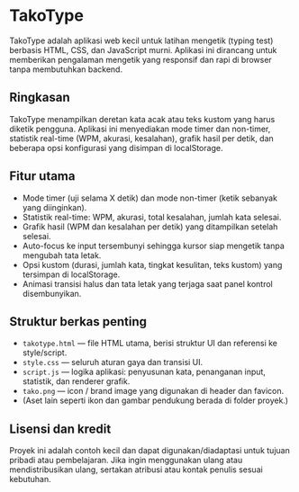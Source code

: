 # TakoType

TakoType adalah aplikasi web kecil untuk latihan mengetik (typing test) berbasis HTML, CSS, dan JavaScript murni. Aplikasi ini dirancang untuk memberikan pengalaman mengetik yang responsif dan rapi di browser tanpa membutuhkan backend.

## Ringkasan
TakoType menampilkan deretan kata acak atau teks kustom yang harus diketik pengguna. Aplikasi ini menyediakan mode timer dan non-timer, statistik real-time (WPM, akurasi, kesalahan), grafik hasil per detik, dan beberapa opsi konfigurasi yang disimpan di localStorage.

## Fitur utama
- Mode timer (uji selama X detik) dan mode non-timer (ketik sebanyak yang diinginkan).
- Statistik real-time: WPM, akurasi, total kesalahan, jumlah kata selesai.
- Grafik hasil (WPM dan kesalahan per detik) yang ditampilkan setelah selesai.
- Auto-focus ke input tersembunyi sehingga kursor siap mengetik tanpa mengubah tata letak.
- Opsi kustom (durasi, jumlah kata, tingkat kesulitan, teks kustom) yang tersimpan di localStorage.
- Animasi transisi halus dan tata letak yang terjaga saat panel kontrol disembunyikan.

## Struktur berkas penting
- `takotype.html` — file HTML utama, berisi struktur UI dan referensi ke style/script.
- `style.css` — seluruh aturan gaya dan transisi UI.
- `script.js` — logika aplikasi: penyusunan kata, penanganan input, statistik, dan renderer grafik.
- `tako.png` — icon / brand image yang digunakan di header dan favicon.
- (Aset lain seperti ikon dan gambar pendukung berada di folder proyek.)


## Lisensi dan kredit
Proyek ini adalah contoh kecil dan dapat digunakan/diadaptasi untuk tujuan pribadi atau pembelajaran. Jika ingin menggunakan ulang atau mendistribusikan ulang, sertakan atribusi atau kontak penulis sesuai kebutuhan.

